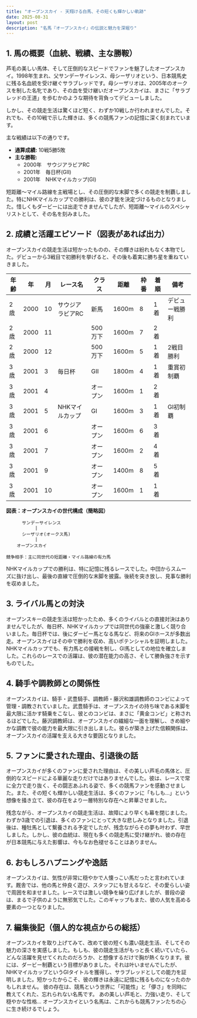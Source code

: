 ```yaml
---
title: "オープンスカイ - 天翔ける白馬、その短くも輝かしい軌跡"
date: 2025-08-31
layout: post
description: "名馬『オープンスカイ』の伝説と魅力を深堀り"
---
```


## 1. 馬の概要（血統、戦績、主な勝鞍）

芦毛の美しい馬体、そして圧倒的なスピードでファンを魅了したオープンスカイ。1998年生まれ、父サンデーサイレンス、母シーザリオという、日本競馬史に残る名血統を受け継ぐサラブレッドです。母シーザリオは、2005年のオークスを制した名牝であり、その血を受け継いだオープンスカイは、まさに「サラブレッドの王道」を歩むかのような期待を背負ってデビューしました。

しかし、その競走生活は驚くほど短く、わずか10戦しか行われませんでした。それでも、その10戦で示した輝きは、多くの競馬ファンの記憶に深く刻まれています。

主な戦績は以下の通りです。

* **通算成績:** 10戦5勝5敗
* **主な勝鞍:**
    * 2000年　サウジアラビアRC
    * 2001年　毎日杯(GII)
    * 2001年　NHKマイルカップ(GI)


短距離〜マイル路線を主戦場とし、その圧倒的な末脚で多くの競走を制覇しました。特にNHKマイルカップでの勝利は、彼の才能を決定づけるものとなりました。惜しくもダービーには出走できませんでしたが、短距離～マイルのスペシャリストとして、その名を刻みました。


## 2. 成績と活躍エピソード（図表があれば出力）

オープンスカイの競走生活は短かったものの、その輝きは紛れもなく本物でした。デビューから3戦目で初勝利を挙げると、その後も着実に勝ち星を重ねていきました。

| 年齢 | 年 | 月 | レース名 | クラス | 距離 | 枠番 | 着順 | 備考 |
|---|---|---|---|---|---|---|---|---|
| 2歳 | 2000 | 10 | サウジアラビアRC | 新馬 | 1600m | 8 | 1着 | デビュー戦勝利 |
| 2歳 | 2000 | 11 |  | 500万下 | 1600m | 7 | 2着 |  |
| 2歳 | 2000 | 12 |  | 500万下 | 1600m | 5 | 1着 | 2戦目勝利 |
| 3歳 | 2001 | 3 | 毎日杯 | GII | 1800m | 4 | 1着 | 重賞初制覇 |
| 3歳 | 2001 | 4 |  | オープン | 1600m | 1 | 2着 |  |
| 3歳 | 2001 | 5 | NHKマイルカップ | GI | 1600m | 3 | 1着 | GI初制覇 |
| 3歳 | 2001 | 6 |  | オープン | 1600m | 6 | 3着 |  |
| 3歳 | 2001 | 7 |  | オープン | 1600m | 2 | 4着 |  |
| 3歳 | 2001 | 9 |  | オープン | 1400m | 8 | 5着 |  |
| 3歳 | 2001 | 10 |  | オープン | 1600m | 1 | 1着 |  |


**図表：オープンスカイの世代構成（簡略図）**

```
      サンデーサイレンス
           |
      シーザリオ(オークス馬)
           |
    オープンスカイ

競争相手：主に同世代の短距離・マイル路線の有力馬
```

NHKマイルカップでの勝利は、特に記憶に残るレースでした。中団からスムーズに抜け出し、最後の直線で圧倒的な末脚を披露。後続を突き放し、見事な勝利を収めました。


## 3. ライバル馬との対決

オープンスキーの競走生活は短かったため、多くのライバルとの直接対決はありませんでしたが、毎日杯、NHKマイルカップでは同世代の強豪と激しく競り合いました。毎日杯では、後にダービー馬となる馬など、将来のGIホースが多数出走。オープンスカイはその中で勝利を収め、高いポテンシャルを証明しました。NHKマイルカップでも、有力馬との接戦を制し、GI馬としての地位を確立しました。これらのレースでの活躍は、彼の潜在能力の高さ、そして勝負強さを示すものでした。


## 4. 騎手や調教師との関係性

オープンスカイは、騎手・武豊騎手、調教師・藤沢和雄調教師のコンビによって管理・調教されていました。武豊騎手は、オープンスカイの持ち味である末脚を最大限に活かす騎乗をこなし、彼とのコンビは、まさに「黄金コンビ」と称されるほどでした。藤沢調教師は、オープンスカイの繊細な一面を理解し、きめ細やかな調教で彼の能力を最大限に引き出しました。彼らが築き上げた信頼関係は、オープンスカイの活躍を支える大きな要因となりました。


## 5. ファンに愛された理由、引退後の話

オープンスカイが多くのファンに愛された理由は、その美しい芦毛の馬体と、圧倒的なスピードによる華麗な走りだけではありませんでした。彼は、レースで常に全力で走り抜く、その闘志あふれる姿で、多くの競馬ファンを感動させました。また、その短くも輝かしい競走生活は、多くのファンに「もしも…」という想像を掻き立て、彼の存在をより一層特別な存在へと昇華させました。

残念ながら、オープンスカイの競走生活は、故障により早くも幕を閉じました。わずか3歳での引退は、多くのファンにとって大きな悲しみとなりました。引退後は、種牡馬として繋養される予定でしたが、残念ながらその夢も叶わず、早世しました。しかし、彼の血統は、現在も多くの競走馬に受け継がれ、彼の存在が日本競馬に与えた影響は、今もなお色褪せることはありません。


## 6. おもしろハプニングや逸話

オープンスカイは、気性が非常に穏やかで人懐っこい馬だったと言われています。厩舎では、他の馬と仲良く遊び、スタッフにも甘えるなど、その愛らしい姿で周囲を和ませました。レースでは激しい競争を繰り広げましたが、普段の姿は、まるで子供のように無邪気でした。このギャップもまた、彼の人気を高める要素の一つとなりました。


## 7. 編集後記（個人的な視点からの総括）

オープンスカイを取り上げてみて、改めて彼の短くも濃い競走生活、そしてその魅力の深さを実感しました。もしも、彼の競走生活がもっと長く続いていたら、どんな活躍を見せてくれたのだろうか、と想像するだけで胸が熱くなります。彼には、ダービー制覇という目標がありました。それは叶いませんでしたが、NHKマイルカップというGIタイトルを獲得し、サラブレッドとしての能力を証明しました。短かったからこそ、彼の輝きは永遠に記憶に残るものになったのかもしれません。  彼の存在は、競馬という世界に「可能性」と「儚さ」を同時に教えてくれた、忘れられない名馬です。  あの美しい芦毛と、力強い走り、そして穏やかな性格…  オープンスカイという名馬は、これからも競馬ファンたちの心に生き続けるでしょう。
